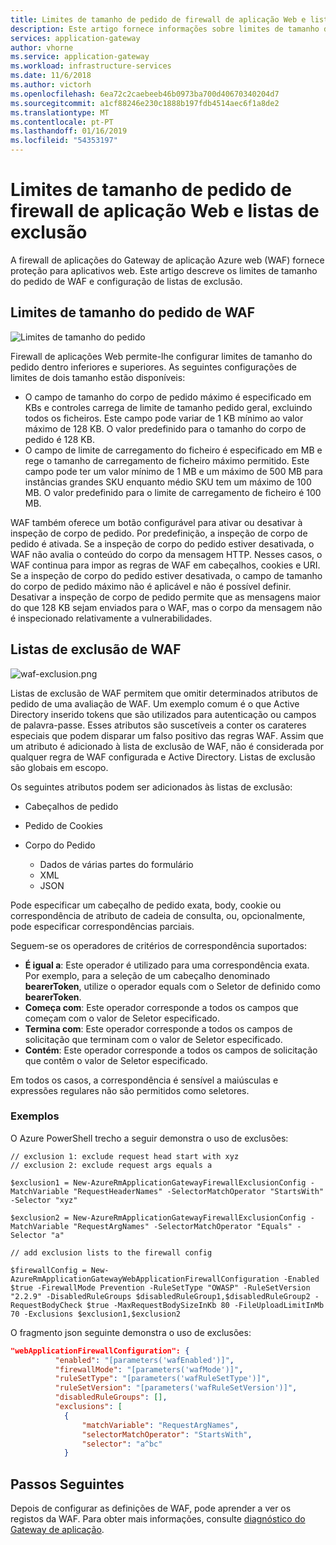 ```yaml
---
title: Limites de tamanho de pedido de firewall de aplicação Web e listas de exclusão no Gateway de aplicação do Azure - portal do Azure
description: Este artigo fornece informações sobre limites de tamanho de pedido de firewall de aplicação web e configuração no Gateway de aplicação com o portal do Azure apresenta uma lista de exclusão.
services: application-gateway
author: vhorne
ms.service: application-gateway
ms.workload: infrastructure-services
ms.date: 11/6/2018
ms.author: victorh
ms.openlocfilehash: 6ea72c2caebeeb46b0973ba700d40670340204d7
ms.sourcegitcommit: a1cf88246e230c1888b197fdb4514aec6f1a8de2
ms.translationtype: MT
ms.contentlocale: pt-PT
ms.lasthandoff: 01/16/2019
ms.locfileid: "54353197"
---
```

# <a name="web-application-firewall-request-size-limits-and-exclusion-lists"></a>Limites de tamanho de pedido de firewall de aplicação Web e listas de exclusão

A firewall de aplicações do Gateway de aplicação Azure web (WAF) fornece proteção para aplicativos web. Este artigo descreve os limites de tamanho do pedido de WAF e configuração de listas de exclusão.

## <a name="waf-request-size-limits"></a>Limites de tamanho do pedido de WAF

![Limites de tamanho do pedido](media/application-gateway-waf-configuration/waf-requestsizelimit.png)

Firewall de aplicações Web permite-lhe configurar limites de tamanho do pedido dentro inferiores e superiores. As seguintes configurações de limites de dois tamanho estão disponíveis:

- O campo de tamanho do corpo de pedido máximo é especificado em KBs e controles carrega de limite de tamanho pedido geral, excluindo todos os ficheiros. Este campo pode variar de 1 KB mínimo ao valor máximo de 128 KB. O valor predefinido para o tamanho do corpo de pedido é 128 KB.
- O campo de limite de carregamento do ficheiro é especificado em MB e rege o tamanho de carregamento de ficheiro máximo permitido. Este campo pode ter um valor mínimo de 1 MB e um máximo de 500 MB para instâncias grandes SKU enquanto médio SKU tem um máximo de 100 MB. O valor predefinido para o limite de carregamento de ficheiro é 100 MB.

WAF também oferece um botão configurável para ativar ou desativar à inspeção de corpo de pedido. Por predefinição, a inspeção de corpo de pedido é ativada. Se a inspeção de corpo do pedido estiver desativada, o WAF não avalia o conteúdo do corpo da mensagem HTTP. Nesses casos, o WAF continua para impor as regras de WAF em cabeçalhos, cookies e URI. Se a inspeção de corpo do pedido estiver desativada, o campo de tamanho do corpo de pedido máximo não é aplicável e não é possível definir. Desativar a inspeção de corpo de pedido permite que as mensagens maior do que 128 KB sejam enviados para o WAF, mas o corpo da mensagem não é inspecionado relativamente a vulnerabilidades.

## <a name="waf-exclusion-lists"></a>Listas de exclusão de WAF

![waf-exclusion.png](media/application-gateway-waf-configuration/waf-exclusion.png)

Listas de exclusão de WAF permitem que omitir determinados atributos de pedido de uma avaliação de WAF. Um exemplo comum é o que Active Directory inserido tokens que são utilizados para autenticação ou campos de palavra-passe. Esses atributos são suscetíveis a conter os carateres especiais que podem disparar um falso positivo das regras WAF. Assim que um atributo é adicionado à lista de exclusão de WAF, não é considerada por qualquer regra de WAF configurada e Active Directory. Listas de exclusão são globais em escopo.

Os seguintes atributos podem ser adicionados às listas de exclusão:

* Cabeçalhos de pedido
* Pedido de Cookies
* Corpo do Pedido

   * Dados de várias partes do formulário
   * XML
   * JSON

Pode especificar um cabeçalho de pedido exata, body, cookie ou correspondência de atributo de cadeia de consulta, ou, opcionalmente, pode especificar correspondências parciais.

Seguem-se os operadores de critérios de correspondência suportados:

- **É igual a**:  Este operador é utilizado para uma correspondência exata. Por exemplo, para a seleção de um cabeçalho denominado **bearerToken**, utilize o operador equals com o Seletor de definido como **bearerToken**.
- **Começa com**: Este operador corresponde a todos os campos que começam com o valor de Seletor especificado.
- **Termina com**:  Este operador corresponde a todos os campos de solicitação que terminam com o valor de Seletor especificado.
- **Contém**: Este operador corresponde a todos os campos de solicitação que contêm o valor de Seletor especificado.

Em todos os casos, a correspondência é sensível a maiúsculas e expressões regulares não são permitidos como seletores.

### <a name="examples"></a>Exemplos

O Azure PowerShell trecho a seguir demonstra o uso de exclusões:

```azurepowershell
// exclusion 1: exclude request head start with xyz
// exclusion 2: exclude request args equals a

$exclusion1 = New-AzureRmApplicationGatewayFirewallExclusionConfig -MatchVariable "RequestHeaderNames" -SelectorMatchOperator "StartsWith" -Selector "xyz"

$exclusion2 = New-AzureRmApplicationGatewayFirewallExclusionConfig -MatchVariable "RequestArgNames" -SelectorMatchOperator "Equals" -Selector "a"

// add exclusion lists to the firewall config

$firewallConfig = New-AzureRmApplicationGatewayWebApplicationFirewallConfiguration -Enabled $true -FirewallMode Prevention -RuleSetType "OWASP" -RuleSetVersion "2.2.9" -DisabledRuleGroups $disabledRuleGroup1,$disabledRuleGroup2 -RequestBodyCheck $true -MaxRequestBodySizeInKb 80 -FileUploadLimitInMb 70 -Exclusions $exclusion1,$exclusion2
```

O fragmento json seguinte demonstra o uso de exclusões:

```json
"webApplicationFirewallConfiguration": {
          "enabled": "[parameters('wafEnabled')]",
          "firewallMode": "[parameters('wafMode')]",
          "ruleSetType": "[parameters('wafRuleSetType')]",
          "ruleSetVersion": "[parameters('wafRuleSetVersion')]",
          "disabledRuleGroups": [],
          "exclusions": [
            {
                "matchVariable": "RequestArgNames",
                "selectorMatchOperator": "StartsWith",
                "selector": "a^bc"
            }
```

## <a name="next-steps"></a>Passos Seguintes

Depois de configurar as definições de WAF, pode aprender a ver os registos da WAF. Para obter mais informações, consulte [diagnóstico do Gateway de aplicação](application-gateway-diagnostics.md#diagnostic-logging).
